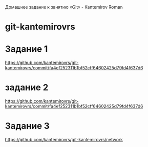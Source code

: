 Домашнее задание к занятию «Git» - Kantemirov Roman
# git-kantemirovrs
# Задание 1
https://github.com/kantemirovrs/git-kantemirovrs/commit/fa4ef252311b1bf52cff64602425d79fd4f637d6
# задание 2
https://github.com/kantemirovrs/git-kantemirovrs/commit/fa4ef252311b1bf52cff64602425d79fd4f637d6
# Задание 3
https://github.com/kantemirovrs/git-kantemirovrs/network

